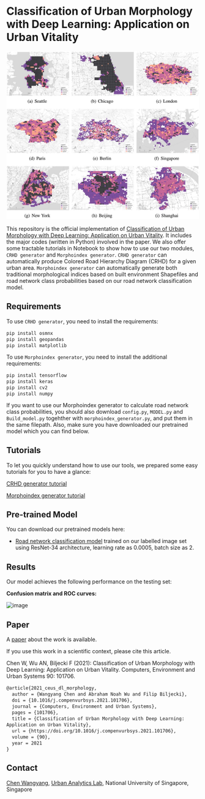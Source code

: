 
# Classification of Urban Morphology with Deep Learning: Application on Urban Vitality

![Graphical Abstract](./grabs.jpg)

This repository is the official implementation of [Classification of Urban Morphology with Deep Learning: Application on Urban Vitality](https://arxiv.org/abs/2105.09908). It includes the major codes (written in Python) involved in the paper. We also offer some tractable tutorials in Notebook to show how to use our two modules, `CRHD generator` and `Morphoindex generator`. `CRHD generator` can automatically produce Colored Road Hierarchy Diagram (CRHD) for a given urban area. `Morphoindex generator` can automatically generate both traditional morphological indices based on built environment Shapefiles and road network class probabilities based on our road network classification model.

## Requirements

To use `CRHD generator`, you need to install the requirements:

```setup
pip install osmnx
pip install geopandas
pip install matplotlib
```
To use `Morphoindex generator`, you need to install the additional requirements:

```setup
pip install tensorflow
pip install keras
pip install cv2
pip install numpy
```
If you want to use our Morphoindex generator to calculate road network class probabilities, you should also download `config.py`, `MODEL.py` and `Build_model.py` togehther with `morphoindex_generator.py`, and put them in the same filepath. Also, make sure you have downloaded our pretrained model which you can find below.

## Tutorials
To let you quickly understand how to use our tools, we prepared some easy tutorials for you to have a glance:

[CRHD generator tutorial](https://github.com/ualsg/Road-Network-Classification/blob/main/tutorials/crhd_generator_tutorial.ipynb)

[Morphoindex generator tutorial](https://github.com/ualsg/Road-Network-Classification/blob/main/tutorials/mophoindex_generator_tutorial.ipynb)

## Pre-trained Model

You can download our pretrained models here:

- [Road network classification model](https://drive.google.com/file/d/1N7T9lN4TL5r8EqduZfWv22ROZO4zp_FN/view?usp=sharing) trained on our labelled image set using ResNet-34 architecture, learning rate as 0.0005, batch size as 2. 


## Results

Our model achieves the following performance on the testing set:

**Confusion matrix and ROC curves:**

![image](https://github.com/ualsg/Road-Network-Classification/blob/main/images/results.png)

## Paper

A [paper](https://doi.org/10.1016/j.compenvurbsys.2021.101706) about the work is available.

If you use this work in a scientific context, please cite this article.

Chen W, Wu AN, Biljecki F (2021): Classification of Urban Morphology with Deep Learning: Application on Urban Vitality. Computers, Environment and Urban Systems 90: 101706.

```
@article{2021_ceus_dl_morphology,
  author = {Wangyang Chen and Abraham Noah Wu and Filip Biljecki},
  doi = {10.1016/j.compenvurbsys.2021.101706},
  journal = {Computers, Environment and Urban Systems},
  pages = {101706},
  title = {Classification of Urban Morphology with Deep Learning: Application on Urban Vitality},
  url = {https://doi.org/10.1016/j.compenvurbsys.2021.101706},
  volume = {90},
  year = 2021
}
```

## Contact

[Chen Wangyang](https://ual.sg/authors/wangyang/), [Urban Analytics Lab](https://ual.sg), National University of Singapore, Singapore

